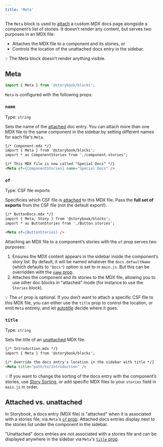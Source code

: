 ```yaml
---
title: 'Meta'
---
```


The `Meta` block is used to [attach](#attached-vs-unattached) a custom MDX docs page alongside a component’s list of stories. It doesn’t render any content, but serves two purposes in an MDX file:

- Attaches the MDX file to a component and its stories, or
- Controls the location of the unattached docs entry in the sidebar.

<div class="aside">

💡 The Meta block doesn’t render anything visible.

</div>

## Meta

```js
import { Meta } from '@storybook/blocks';
```

`Meta` is configured with the following props:

### `name`

Type: `string`

Sets the name of the [attached](#attached-vs-unattached) doc entry. You can attach more than one MDX file to the same component in the sidebar by setting different names for each file's `Meta`.

<!-- prettier-ignore-start -->
```md
{/* Component.mdx */}
import { Meta } from '@storybook/blocks';
import * as ComponentStories from './component.stories';

{/* This MDX file is now called "Special Docs" */}
<Meta of={ComponentStories} name="Special Docs" />
```
<!-- prettier-ignore-end -->

### `of`

Type: CSF file exports

Specificies which CSF file is [attached](#attached-vs-unattached) to this MDX file. Pass the **full set of exports** from the CSF file (not the default export!).

<!-- prettier-ignore-start -->
```md
{/* ButtonDocs.mdx */}
import { Meta, Story } from '@storybook/blocks';
import * as ButtonStories from './Button.stories';

<Meta of={ButtonStories} />
```
<!-- prettier-ignore-end -->

Attaching an MDX file to a component’s stories with the `of` prop serves two purposes:

1. Ensures the MDX content appears in the sidebar inside the component’s story list. By default, it will be named whatever the `docs.defaultName` (which defaults to `"Docs"`) option is set to in `main.js`. But this can be overridden with the [`name` prop](#name).
2. Attaches the component and its stories to the MDX file, allowing you to use other doc blocks in “attached” mode (for instance to use the `Stories` block).

<div class="aside">

💡 The `of` prop is optional. If you don’t want to attach a specific CSF file to this MDX file, you can either use the `title` prop to control the location, or emit `Meta` entirely, and let [autotitle](../configure/sidebar-and-urls.md#csf-30-auto-titles) decide where it goes.

</div >

### `title`

Type: `string`

Sets the title of an [unattached](#attached-vs-unattached) MDX file.

<!-- prettier-ignore-start -->
```md
{/* Introduction.mdx */}
import { Meta } from '@storybook/blocks';

{/* Override the docs entry's location in the sidebar with title */}
<Meta title="path/to/Introduction" />
```
<!-- prettier-ignore-end -->

<div class="aside">

💡 If you want to change the sorting of the docs entry with the component’s stories, use [Story Sorting](../writing-stories/naming-components-and-hierarchy.md#sorting-stories), or add specific MDX files to your `stories` field in `main.js` in order.

</div>

## Attached vs. unattached

In Storybook, a docs entry (MDX file) is "attached" when it is associated with a stories file, via `Meta`'s [`of` prop](#of). Attached docs entries display next to the stories list under the component in the sidebar.

"Unattached" docs entries are not associated with a stories file and can be displayed anywhere in the sidebar via `Meta`'s [`title` prop](#title).
